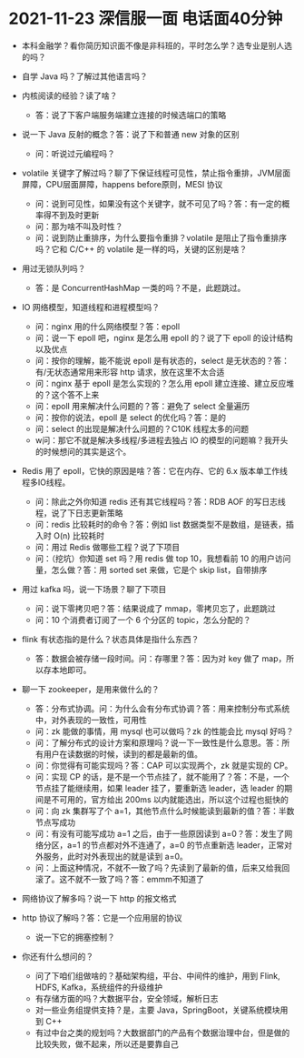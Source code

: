 # 2021-11-23 深信服一面 电话面40分钟

- 本科金融学？看你简历知识面不像是非科班的，平时怎么学？选专业是别人选的吗？

- 自学 Java 吗？了解过其他语言吗？

- 内核阅读的经验？读了啥？
  - 答：说了下客户端服务端建立连接的时候选端口的策略

- 说一下 Java 反射的概念？答：说了下和普通 new 对象的区别
  - 问：听说过元编程吗？
- volatile 关键字了解过吗？聊了下保证线程可见性，禁止指令重排，JVM层面屏障，CPU层面屏障，happens before原则，MESI 协议
  - 问：说到可见性，如果没有这个关键字，就不可见了吗？答：有一定的概率得不到及时更新
  - 问：那为啥不叫及时性？
  - 问：说到防止重排序，为什么要指令重排？volatile 是阻止了指令重排序吗？它和 C/C++ 的 volatile 是一样的吗，关键的区别是啥？
- 用过无锁队列吗？
  - 答：是 ConcurrentHashMap 一类的吗？不是，此题跳过。
- IO 网络模型，知道线程和进程模型吗？
  - 问：nginx 用的什么网络模型？答：epoll
  - 问：说一下 epoll 吧，nginx 是怎么用 epoll 的？说了下 epoll 的设计结构以及优点
  - 问：按你的理解，能不能说 epoll 是有状态的，select 是无状态的？答：有/无状态通常用来形容 http 请求，放在这里不太合适
  - 问：nginx 基于 epoll 是怎么实现的？怎么用 epoll 建立连接、建立反应堆的？这个答不上来
  - 问：epoll 用来解决什么问题的？答：避免了 select 全量遍历
  - 问：按你的说法，epoll 是 select 的优化吗？答：是的
  - 问：select 的出现是解决什么问题的？C10K 线程太多的问题
  - w问：那它不就是解决多线程/多进程去独占 IO 的模型的问题嘛？我开头的时候想问的其实是这个。
- Redis 用了 epoll，它快的原因是啥？答：它在内存、它的 6.x 版本单工作线程多IO线程。
  - 问：除此之外你知道 redis 还有其它线程吗？答：RDB AOF 的写日志线程，说了下日志更新策略
  - 问：redis 比较耗时的命令？答：例如 list 数据类型不是数组，是链表，插入时 O(n) 比较耗时
  - 问：用过 Redis 做哪些工程？说了下项目
  - 问：（挖坑）你知道 set 吗？用 redis 做 top 10，我想看前 10 的用户访问量，怎么做？答：用 sorted set 来做，它是个 skip list，自带排序
- 用过 kafka 吗，说一下场景？聊了下项目
  - 问：说下零拷贝吧？答：结果说成了 mmap，零拷贝忘了，此题跳过
  - 问：10 个消费者订阅了一个 6 个分区的 topic，怎么分配的？
- flink 有状态指的是什么？状态具体是指什么东西？
  - 答：数据会被存储一段时间。问：存哪里？答：因为对 key 做了 map，所以存本地即可。
- 聊一下 zookeeper，是用来做什么的？
  - 答：分布式协调。问：为什么会有分布式协调？答：用来控制分布式系统中，对外表现的一致性，可用性
  - 问：zk 能做的事情，用 mysql 也可以做吗？zk 的性能会比 mysql 好吗？
  - 问：了解分布式的设计方案和原理吗？说一下一致性是什么意思。答：所有用户在读数据的时候，读到的都是最新的值。
  - 问：你觉得有可能实现吗？答：CAP 可以实现两个，zk 就是实现的 CP。
  - 问：实现 CP 的话，是不是一个节点挂了，就不能用了？答：不是，一个节点挂了能继续用，如果 leader 挂了，要重新选 leader，选 leader 的期间是不可用的，官方给出 200ms 以内就能选出，所以这个过程也挺快的
  - 问：向 zk 集群写了个 a=1，其他节点什么时候能读到最新的值？答：半数节点写成功
  - 问：有没有可能写成功 a=1 之后，由于一些原因读到 a=0？答：发生了网络分区，a=1 的节点都对外不连通了，a=0 的节点重新选 leader，正常对外服务，此时对外表现出的就是读到 a=0。
  - 问：上面这种情况，不就不一致了吗？先读到了最新的值，后来又给我回滚了。这不就不一致了吗？答：emmm不知道了
- 网络协议了解多吗？说一下 http 的报文格式
- http 协议了解吗？答：它是一个应用层的协议
  - 说一下它的拥塞控制？
- 你还有什么想问的？
  - 问了下咱们组做啥的？基础架构组，平台、中间件的维护，用到 Flink, HDFS, Kafka，系统组件的升级维护
  - 有存储方面的吗？大数据平台，安全领域，解析日志
  - 对一些业务组提供支持？是，主要 Java，SpringBoot，关键系统模块用到 C++
  - 有过中台之类的规划吗？大数据部门的产品有个数据治理中台，但是做的比较失败，做不起来，所以还是要靠自己